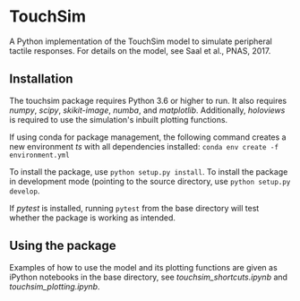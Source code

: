 # TouchSim
A Python implementation of the TouchSim model to simulate peripheral tactile responses. For details on the model, see Saal et al., PNAS, 2017.

## Installation
The touchsim package requires Python 3.6 or higher to run. It also requires *numpy*, *scipy*, *skikit-image*, *numba*, and *matplotlib*. Additionally, *holoviews* is required to use the simulation's inbuilt plotting functions.

If using conda for package management, the following command creates a new environment *ts* with all dependencies installed:
```conda env create -f environment.yml```

To install the package, use ```python setup.py install```. To install the package in development mode (pointing to the source directory, use ```python setup.py develop```.

If *pytest* is installed, running `pytest` from the base directory will test whether the package is working as intended.

## Using the package
Examples of how to use the model and its plotting functions are given as iPython notebooks in the base directory, see *touchsim_shortcuts.ipynb* and *touchsim_plotting.ipynb*.
